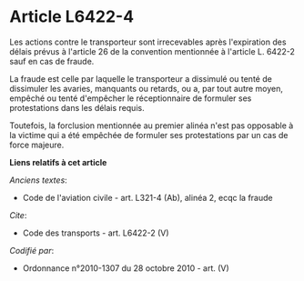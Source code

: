 # Article L6422-4

Les actions contre le transporteur sont irrecevables après l'expiration des délais prévus à l'article 26 de la convention
mentionnée à l'article L. 6422-2 sauf en cas de fraude. 

La fraude est celle par laquelle le transporteur a dissimulé ou tenté de dissimuler les avaries, manquants ou retards, ou a,
par tout autre moyen, empêché ou tenté d'empêcher le réceptionnaire de formuler ses protestations dans les délais requis. 

Toutefois, la forclusion mentionnée au premier alinéa n'est pas opposable à la victime qui a été empêchée de formuler ses
protestations par un cas de force majeure.

**Liens relatifs à cet article**

_Anciens textes_:

  - Code de l'aviation civile - art. L321-4 (Ab), alinéa 2, ecqc la fraude

_Cite_:

  - Code des transports - art. L6422-2 (V)

_Codifié par_:

  - Ordonnance n°2010-1307 du 28 octobre 2010 - art. (V)
